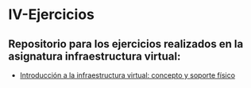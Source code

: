 # IV-Ejercicios

## Repositorio para los ejercicios realizados en la asignatura infraestructura virtual:

- [Introducción a la infraestructura virtual: concepto y soporte físico]()
